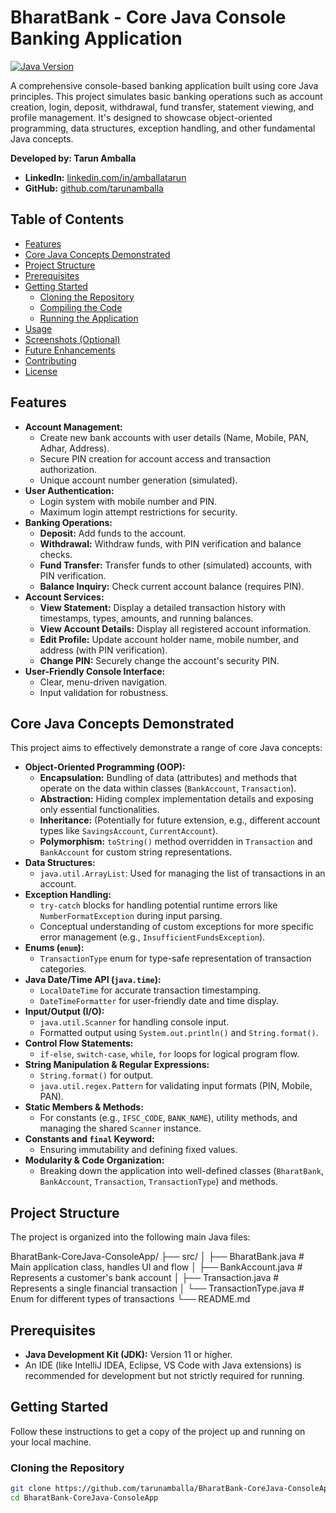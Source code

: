# BharatBank - Core Java Console Banking Application

[![Java Version](https://img.shields.io/badge/Java-11%2B-blue.svg)](https://www.oracle.com/java/technologies/javase-jdk11-downloads.html)
<!-- Add other badges if applicable, e.g., for build status if you set up CI -->

A comprehensive console-based banking application built using core Java principles. This project simulates basic banking operations such as account creation, login, deposit, withdrawal, fund transfer, statement viewing, and profile management. It's designed to showcase object-oriented programming, data structures, exception handling, and other fundamental Java concepts.

**Developed by: Tarun Amballa**
*   **LinkedIn:** [linkedin.com/in/amballatarun](https://www.linkedin.com/in/amballatarun/)
*   **GitHub:** [github.com/tarunamballa](https://github.com/tarunamballa)

## Table of Contents

*   [Features](#features)
*   [Core Java Concepts Demonstrated](#core-java-concepts-demonstrated)
*   [Project Structure](#project-structure)
*   [Prerequisites](#prerequisites)
*   [Getting Started](#getting-started)
    *   [Cloning the Repository](#cloning-the-repository)
    *   [Compiling the Code](#compiling-the-code)
    *   [Running the Application](#running-the-application)
*   [Usage](#usage)
*   [Screenshots (Optional)](#screenshots-optional)
*   [Future Enhancements](#future-enhancements)
*   [Contributing](#contributing)
*   [License](#license)

## Features

*   **Account Management:**
    *   Create new bank accounts with user details (Name, Mobile, PAN, Adhar, Address).
    *   Secure PIN creation for account access and transaction authorization.
    *   Unique account number generation (simulated).
*   **User Authentication:**
    *   Login system with mobile number and PIN.
    *   Maximum login attempt restrictions for security.
*   **Banking Operations:**
    *   **Deposit:** Add funds to the account.
    *   **Withdrawal:** Withdraw funds, with PIN verification and balance checks.
    *   **Fund Transfer:** Transfer funds to other (simulated) accounts, with PIN verification.
    *   **Balance Inquiry:** Check current account balance (requires PIN).
*   **Account Services:**
    *   **View Statement:** Display a detailed transaction history with timestamps, types, amounts, and running balances.
    *   **View Account Details:** Display all registered account information.
    *   **Edit Profile:** Update account holder name, mobile number, and address (with PIN verification).
    *   **Change PIN:** Securely change the account's security PIN.
*   **User-Friendly Console Interface:**
    *   Clear, menu-driven navigation.
    *   Input validation for robustness.

## Core Java Concepts Demonstrated

This project aims to effectively demonstrate a range of core Java concepts:

*   **Object-Oriented Programming (OOP):**
    *   **Encapsulation:** Bundling of data (attributes) and methods that operate on the data within classes (`BankAccount`, `Transaction`).
    *   **Abstraction:** Hiding complex implementation details and exposing only essential functionalities.
    *   **Inheritance:** (Potentially for future extension, e.g., different account types like `SavingsAccount`, `CurrentAccount`).
    *   **Polymorphism:** `toString()` method overridden in `Transaction` and `BankAccount` for custom string representations.
*   **Data Structures:**
    *   `java.util.ArrayList`: Used for managing the list of transactions in an account.
*   **Exception Handling:**
    *   `try-catch` blocks for handling potential runtime errors like `NumberFormatException` during input parsing.
    *   Conceptual understanding of custom exceptions for more specific error management (e.g., `InsufficientFundsException`).
*   **Enums (`enum`):**
    *   `TransactionType` enum for type-safe representation of transaction categories.
*   **Java Date/Time API (`java.time`):**
    *   `LocalDateTime` for accurate transaction timestamping.
    *   `DateTimeFormatter` for user-friendly date and time display.
*   **Input/Output (I/O):**
    *   `java.util.Scanner` for handling console input.
    *   Formatted output using `System.out.println()` and `String.format()`.
*   **Control Flow Statements:**
    *   `if-else`, `switch-case`, `while`, `for` loops for logical program flow.
*   **String Manipulation & Regular Expressions:**
    *   `String.format()` for output.
    *   `java.util.regex.Pattern` for validating input formats (PIN, Mobile, PAN).
*   **Static Members & Methods:**
    *   For constants (e.g., `IFSC_CODE`, `BANK_NAME`), utility methods, and managing the shared `Scanner` instance.
*   **Constants and `final` Keyword:**
    *   Ensuring immutability and defining fixed values.
*   **Modularity & Code Organization:**
    *   Breaking down the application into well-defined classes (`BharatBank`, `BankAccount`, `Transaction`, `TransactionType`) and methods.

## Project Structure

The project is organized into the following main Java files:

BharatBank-CoreJava-ConsoleApp/
├── src/ 
│ ├── BharatBank.java # Main application class, handles UI and flow
│ ├── BankAccount.java # Represents a customer's bank account
│ ├── Transaction.java # Represents a single financial transaction
│ └── TransactionType.java # Enum for different types of transactions
└── README.md

## Prerequisites

*   **Java Development Kit (JDK):** Version 11 or higher.
*   An IDE (like IntelliJ IDEA, Eclipse, VS Code with Java extensions) is recommended for development but not strictly required for running.

## Getting Started

Follow these instructions to get a copy of the project up and running on your local machine.

### Cloning the Repository

```bash
git clone https://github.com/tarunamballa/BharatBank-CoreJava-ConsoleApp.git
cd BharatBank-CoreJava-ConsoleApp
